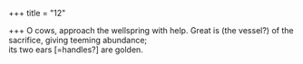 +++
title = "12"

+++
O cows, approach the wellspring with help. Great is (the vessel?) of the  sacrifice, giving teeming abundance;  
its two ears [=handles?] are golden.  